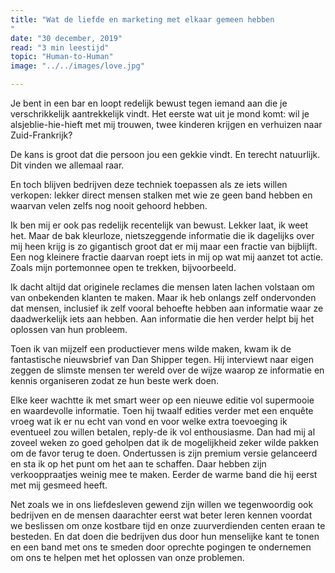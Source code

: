 ```yaml
---
title: "Wat de liefde en marketing met elkaar gemeen hebben
"
date: "30 december, 2019"
read: "3 min leestijd"
topic: "Human-to-Human"
image: "../../images/love.jpg"

---
```

Je bent in een bar en loopt redelijk bewust tegen iemand aan die je verschrikkelijk aantrekkelijk vindt. Het eerste wat uit je mond komt:  wil je alsjeblie-hie-hieft met mij trouwen, twee kinderen krijgen en verhuizen naar Zuid-Frankrijk?

De kans is groot dat die persoon jou een gekkie vindt. En terecht natuurlijk. Dit vinden we allemaal raar.

En toch blijven bedrijven deze techniek toepassen als ze iets willen verkopen: lekker direct mensen stalken met wie ze geen band hebben en waarvan velen zelfs nog nooit gehoord hebben.

Ik ben mij er ook pas redelijk recentelijk van bewust. Lekker laat, ik weet het. Maar de bak kleurloze, nietszeggende informatie die ik dagelijks over mij heen krijg is zo gigantisch groot dat er mij maar een fractie van bijblijft. Een nog kleinere fractie daarvan roept iets in mij op wat mij aanzet tot actie. Zoals mijn portemonnee open te trekken, bijvoorbeeld.

Ik dacht altijd dat originele reclames die mensen laten lachen volstaan om van onbekenden klanten te maken. Maar ik heb onlangs zelf ondervonden dat mensen, inclusief ik zelf vooral behoefte hebben aan informatie waar ze daadwerkelijk iets aan hebben. Aan informatie die hen verder helpt bij het oplossen van hun probleem.

Toen ik van mijzelf een productiever mens wilde maken, kwam ik de fantastische nieuwsbrief van Dan Shipper tegen. Hij interviewt naar eigen zeggen de slimste mensen ter wereld over de wijze waarop ze informatie en kennis organiseren zodat ze hun beste werk doen.

Elke keer wachtte ik met smart weer op een nieuwe editie vol supermooie en waardevolle informatie. Toen hij twaalf edities verder met een enquête vroeg wat ik er nu echt van vond en voor welke extra toevoeging ik eventueel zou willen betalen, reply-de ik vol enthousiasme. Dan had mij al zoveel weken zo goed geholpen dat ik de mogelijkheid zeker wilde pakken om de favor terug te doen. Ondertussen is zijn premium versie gelanceerd en sta ik op het punt om het aan te schaffen. Daar hebben zijn verkooppraatjes weinig mee te maken. Eerder de warme band die hij eerst met mij gesmeed heeft.

Net zoals we in ons liefdesleven gewend zijn willen we tegenwoordig ook bedrijven en de mensen daarachter eerst wat beter leren kennen voordat we beslissen om onze kostbare tijd en onze zuurverdienden centen eraan te besteden. En dat doen die bedrijven dus door hun menselijke kant te tonen en een band met ons te smeden door oprechte pogingen te ondernemen om ons te helpen met het oplossen van onze problemen.
